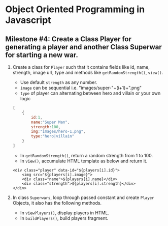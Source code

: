 # Object Oriented Programming in Javascript

## Milestone #4: Create a Class Player for generating a player and another Class Superwar for starting a new war.

1. Create a class for `Player` such that it contains fields like id, name, strength, image url, type and methods like `getRandomStrength()`, `view()`.
    * Use default `strength` as any number.  
    * `image` can be sequential i.e. "images/super-"+(i+1)+".png"  
    * `type` of player can alternating between hero and villain or your own logic
    ```javascript
    [
        {
            id:1,
            name:"Super Man",
            strength:100,
            img:"images/hero-1.png",
            type:"hero|villain"
        }
    ]
    ```
    * In `getRandomStrength()`, return a random strength from 1 to 100.
    * In `view()`, accumulate HTML template as below and return it.
    ```JS
    <div class="player" data-id="${players[i].id}">
        <img src="${players[i].image}">
        <div class="name">${players[i].name}</div>
        <div class="strength">${players[i].strength}</div>
    </div>
    ```

2. In class `Superwars`, loop through passed constant and  create `Player` Objects, it also has the following methods.
    * In `viewPlayers()`, display players in HTML.
    * In `buildPlayers()`, build players fragment.
     